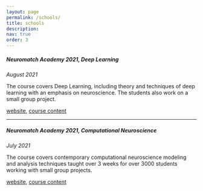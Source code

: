 ```yaml
---
layout: page
permalink: /schools/
title: schools
description: 
nav: true
order: 3
---
```

##### **Neuromatch Academy 2021, Deep Learning**
*August 2021* 

The course covers Deep Learning, including theory and techniques of deep learning with an emphasis on neuroscience. The students also work on a small group project. 

[website](https://academy.neuromatch.io/), [course content](https://deeplearning.neuromatch.io/)

---
##### **Neuromatch Academy 2021, Computational Neuroscience**
*July 2021* 

The course covers contemporary computational neuroscience modeling and analysis techniques taught over 3 weeks for over 3000 students working with small group projects. 

[website](https://academy.neuromatch.io/home), [course content](https://compneuro.neuromatch.io/)
